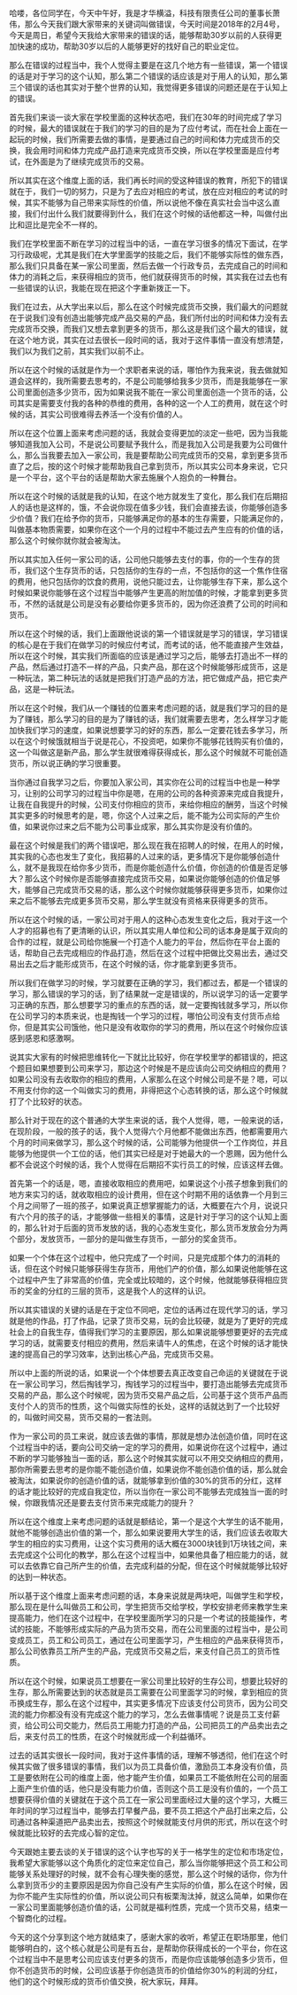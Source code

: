 哈喽，各位同学在，今天中午好，我是才华横溢，科技有限责任公司的董事长萧伟，那么今天我们跟大家带来的关键词叫做错误，今天时间是2018年的2月4号，今天是周日，希望今天我给大家带来的错误的话，能够帮助30岁以前的人获得更加快速的成功，帮助30岁以后的人能够更好的找好自己的职业定位。

那么在错误的过程当中，我个人觉得主要是在这几个地方有一些错误，第一个错误的话是对于学习的这个认知，那么第二个错误的话应该是对于用人的认知，那么第三个错误的话也其实对于整个世界的认知，我觉得更多错误的问题还是在于认知上的错误。

首先我们来谈一谈大家在学校里面的这种状态吧，我们在30年的时间完成了学习的时候，最大的错误就在于我们的学习的目的是为了应付考试，而在社会上面在一起玩的时候，我们所需要去做的事情，是要通过自己的时间和体力完成货币的交换，我会用时间和体力完成产品打造来完成货币交换，所以在学校里面是应付考试，在外面是为了继续完成货币的交易。

所以其实在这个维度上面的话，我们再长时间的受这种错误的教育，所犯下的错误就在于，我们一切的努力，只是为了去应对相应的考试，放在应对相应的考试的时候，其实不能够为自己带来实际性的价值，所以说他不像在真实社会当中这么直接，我们付出什么我们就要得到什么，我们在这个时候的话他都这一种，叫做付出比和逗比是完全不一样的。

我们在学校里面不断在学习的过程当中的话，一直在学习很多的情况下面试，在学习行政级呢，尤其是我们在大学里面学的技能之后，我们不能够实际性的做东西，那么我们只具备在某一家公司里面，然后去做一个行政专员，去完成自己的时间和体力的消耗之后，来获得相应的货币，他们就获得货币的时候，其实我在过去也有一些错误的认识，我能在现在把这个字重新拨正一下。

我们在过去，从大学出来以后，那么在这个时候完成货币交换，我们最大的问题就在于说我们没有创造出能够完成产品交易的产品，我们所付出的时间和体力没有去完成货币交换，而我们又想去拿到更多的货币，那么这是我们这个最大的错误，就在这个地方说，其实在过去很长一段时间的话，我对于这件事情一直没有想清楚，我们以为我们之前，其实我们以前不止。

所以在这个时候的话就是作为一个求职者来说的话，哪怕作为我来说，我去做就知道会这样的，我所需要去思考的，不是公司能够给我多少货币，而是我能够在一家公司里面创造多少货币，因为如果说我不能在一家公司里面创造一个货币的话，公司其实是需要支付我的各种的恭维的费用，各种的这一个人工的费用，就在这个时候的话，其实公司很难得去养活一个没有价值的人。

所以在这个位置上面来考虑问题的话，我就会变得更加的淡定一些吧，因为当我能够知道我加入公司，不是说公司要赋予我什么，而是我加入公司是我要为公司做什么，那么当我要去加入一家公司，我是要帮助公司完成货币的交易，拿到更多货币直了之后，按的这个时候才能帮助我自己拿到货币，所以其实公司本身来说，它只是一个平台，这个平台的话是帮助大家去施展个人抱负的一种舞台。

所以在这个时候的话就是我的认知，在这个地方就发生了变化，那么我们在后期招人的话也是这样的，饿，不会说你现在值多少钱，我们会直接去谈，你能够创造多少价值？我们在给予你的货币，只能够满足你的基本的生存需要，只能满足你的，叫做基本物质需要，如果你在这个一个月的过程中不能过去产生应有的价值的话，那么这个时候你就你就会被淘汰。

所以其实加入任何一家公司的话，公司他只能够去支付的事，你的一个生存的货币，我们这个生存货币的话，只包括你的生存的一点，不包括你的这一个焦作住宿的费用，他只包括你的饮食的费用，说他只能过去，让你能够生存下来，那么这个时候如果说你能够在这个过程当中能够产生更高的附加值的时候，才能拿到更多货币，不然的话就是公司是没有必要给你更多货币的，因为你还浪费了公司的时间和货币。

所以在这个时候的话，我们上面跟他说谈的第一个错误就是学习的错误，学习错误的核心是在于我们在做学习的时候应付考试，而考试的话，他不能直接产生效益，所以在这个时候，其实我们所面临的应该是通过学习之后，能够去打造出不一样的产品，然后通过打造不一样的产品，只卖产品，那在这个时候能够形成货币，这是一种玩法，第二种玩法的话就是把我们打造产品的方法，把它做成产品，把它卖产品，这是一种玩法。

所以在这个时候，我们从一个赚钱的位置来考虑问题的话，就是我们学习的目的是为了赚钱，那么学习的目的是为了赚钱的话，我们就需要去思考，怎么样学习才能加快我们学习的速度，如果说想要学习的好的东西，那么一定要花钱去多学习，所以在这个时候饿就相当于说是花心，不投资吧，如果你不能够花钱购买有价值的，这一个叫做这是新产品，那么学生就很难得获得成长，那么这个时候就不可能创造货币，所以说正确的学习很重要。

当你通过自我学习之后，你要加入家公司，其实你在公司的过程当中也是一种学习，让别的公司学习的过程当中你是嗯，在用的公司的各种资源来完成自我提升，让我在自我提升的时候，公司支付你相应的货币，来给你相应的酬劳，当这个时候其实更多的时候思考的是，嗯，你这个人过来之后，能不能为公司实际的产生价值，如果说你过来之后不能为公司事业成家，那么其实你是没有价值的。

最在这个时候是我们的两个错误吧，那么现在我在招聘人的时候，在用人的时候，其实我的心态也发生了变化，我招募的人过来的话，更多情况下是你能够创造什么，就不是我现在给你多少货币，而是你能创造什么价值，你创造的价值是否足够大？那么这个时候你是否能够直接完成货币交易，如果说你能够创造的价值足够大，能够自己完成货币交易的话，那么这个时候你就能够获得更多货币，如果你过来之后不能够去完成更多货币交易，那么学生就没有资格来获得更多的货币。

所以在这个时候的话，一家公司对于用人的这种心态发生变化之后，我对于这一个人才的招募也有了更清晰的认识，所以其实用人单位和公司的话本身是属于双向的合作的过程，就是公司给你施展一个打造个人能力的平台，然后你在平台上面的话，帮助自己去完成相应的作品打造，然后在这个过程中把做比交易出去，通过交易出去之后才能形成货币，在这个时候的话，你才能拿到更多货币。

所以我们在做学习的时候，学习就要在正确的学习，我们都过去，都是一个错误的学习，那么错误的学习的话，到了结果就一定是错误的，所以说学习的话一定要学习正确的东西，那么想要学习的重点的东西的话，就一定要掏钱就多学习，所以你在公司学习的本质来说，也是掏钱一个学习的过程，哪怕公司没有支付货币点给你，但是其实公司饿他，他只是没有收取你的学习的费用，所以在这个时候你应该感到感恩和感激啊。

说其实大家有的时候把思维转化一下就比比较好，你在学校里学的都错误的，把这个题目如果想要到公司来学习，那边这个时候是不是应该向公司交纳相应的费用？如果公司没有去收取你的相应的费用，人家那么在这个时候公司是不是？嗯，可以不用支付你的这一个叫做实习的费用，非得把这个心态转换的话，那么这个时候就打了个比较好的状态。

那么针对于现在的这个普通的大学生来说的话，我个人觉得，嗯，一般来说的话，在现阶段，一般的孩子的话，我个人觉得六个月他都不能做出东西，他都需要用六个月的时间来做学习，那么这个时候的话，公司能够为他提供一个工作岗位，并且能够为他提供一个工位的话，他们其实已经是对于她最大的一个恩赐，因为他什么都不会说这个时候的话，我个人觉得在后期招不实行员工的时候，应该这样去做。

首先第一个的话是，嗯，直接收取相应的费用吧，如果说这个小孩子想象到我们的地方来实习的话，就收取相应的设计费用，但在这个时期不用的话依靠一个月到三个月之间带了一班的孩子，如果说真正想掌握能力的话，大概要在六个月，说说只有六个月的孩子的话，才能够做一些相关的事情，这是针对于学习的这个认知上面的，那么针对于后面的货币发放的话，我的心态发生变化，那么货币发放会分为两个部分，发放货币，一部分的是叫做生存货币，一部分的奖金货币。

如果一个个体在这个过程中，他只完成了一个时间，只是完成那个体力的消耗的话，但在这个时候只能够获得生存货币，用他们产的价值，那么如果说他能够在这个过程中产生了非常高的价值，完全或比较暗的，这个时候，他就能够获得相应货币的奖金的分红的三层的货币，这是我个人的这样的认识。

所以其实错误的关键的话是在于定位不同吧，定位的话再过在现代学习的话，学习就是他的作品，打了作品，记录了货币交易，玩的会比较硬，就是为了更好的完成社会上的自我生存，值得我们学习的主要原因，那么如果说能够想要更好的去完成学习的话，就需要支付相应的费用，然后来请牛人的焦虑，在这个时候的话才能快速的提高自己的学习效率，达到出核心产品，完成货币交易。

所以中上面的所说的话，如果说一个个体想要去真正改变自己命运的关键就在于说在一家公司学习，然后掏钱学习，掏钱学习的过程当中，要打造出能够去完成货币交易的产品，那么这个时候呢，因为货币交易产品之后，公司基于这个货币产品而支付个人的货币的性质，这个叫做实际性的长处，这样的话就达到了一个比较好的，叫做时间交易，货币交易的一套法则。

作为一家公司的员工来说，就应该去做的事情，那就是想办法创造价值，同时在这个过程当中的话，要向公司交纳一定的学习的费用，如果说你在这个过程中，通过不断的学习能够独当一面的话，那么这个时候其实就可以不用交交纳相应的费用，那你所需要去思考的是你能不能创造价值，如果说你不能创造价值的话，那么就会被淘汰，如果说你的创造价值的话，就能够拿到价值的30%的货币的分红，这样的话才能比较好的完成自我定位，所以当你在一家公司不能够去完成独当一面的时候，你跟我情况还是要去支付货币来完成能力的提升？

所以在这个维度上来考虑问题的话就是额结论，第一个是这个大学生的话不能用，就他不能够创造出价值的第一个，那么如果说要用大学生的话，我们应该去收取大学生的相应的实习费用，让这个实习费用的话大概在3000块钱到1万块钱之间，来去完成这个公司化的教学，那么在这个过程当中，如果他具备了相应能力的话，就可以去依靠它自己所产生的价值，去完成利益的分配，但在这个时候就能够比较好的达到一种状态。

所以基于这个维度上面来考虑问题的话，本身来说就是两块吧，叫做学生和学校，那么现在是什么叫做员工和公司，学生把货币交给学校，学校安排老师来教学生来提高能力，他们在这个过程中，在学校里面所学习的只是一个考试的技能操作，考试的技能，不能够形成实际的产品为货币交易，而在公司里面的过程当中，是公司变成员工，员工和公司员工，通过在公司里面学习，产生相应的产品来获得货币，那么公司依靠员工所产生的产品，完成货币交易之后，来支付自己员工的货币性质。

所以在这个时候，如果说员工想要在一家公司里比较好的生存公司，想要比较好的生存，那么所需要达到的状态就是员工需要在公司里面学习的时候，拿到相应的货币换成生存，那么在这个过程中，其实更多情况下应该支付公司货币，因为公司交流的能力你都没有没有完成这个能力的学习，怎么去做事情呢？说是员工支付薪资，给公司公司交能力，然后员工用能力打造的产品，公司把员工的产品卖出去之后，来支付员工的性质，在这个时候就形成一个利益循环。

过去的话其实很长一段时间，我对于这件事情的话，理解不够透彻，他们在这个时候其实做了很多错误的事情，我们以为员工具备价值，激励员工本身没有价值，员工是要依附在公司的维度上面，他才能产生价值，如果员工不能依附在公司的层面上面产生价值的话，他只是没有能力价值，否则这个员工是没有价值的，一个员工想要获得价值的关键就在于这个员工在一家公司里面经过大量的这个学习，大概三年时间的学习过程当中，能够去打早餐产品，要不员工把这个产品打出来之后，公司通过各种渠道把产品卖出去，按照这个时候就能支付月供的形式，所以在这个时候就能比较好的去完成心智的定位。

今天跟她主要去谈的关于错误的这个认字也写的关于一格学生的定位和市场定位，我希望大家能够以这个角质化的定位来定位自己，那么当你能够把这个员工和公司能够关系处理好的时候，就不会有心理失衡的感觉，那么这个时候的话你，你为什么拿到货币少的主要原因是因为你自己没有产生实际的价值，那么在这个时候，因为你不能产生实际性的价值，所以说公司只有板栗淘汰掉，就这么简单，如果你在一家公司里面能够创造价值的话，公司就是福利性质，完成一个货币交易，结束一个智商化的过程。

今天的这个分享到这个地方就结束了，感谢大家的收听，希望正在职场那里，他们能够明白的，这个核心就是公司是有五台，是帮助你获得成长的一个平台，你在这个过程当中不是思考公司应该支付更多的货币，而是你应该能够创造多少货币，但你不创造货币的时候，公司应该基于你创造货币的价值给你30%的利润的分红，他们的这个时候形成的货币价值交换，祝大家玩，拜拜。
